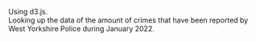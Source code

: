 Using d3.js.<br>
Looking up the data of the amount of crimes that have been reported by West Yorkshire Police during January 2022.
